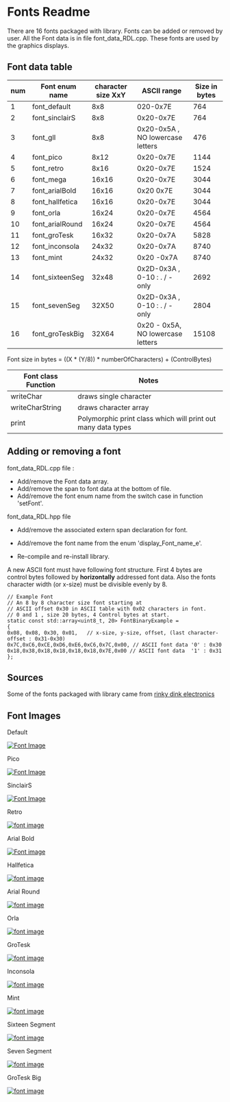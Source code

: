 # Fonts Readme

There are 16 fonts packaged with library. Fonts can be added or removed by user.
All the Font data is in file font_data_RDL.cpp. These fonts are used by the graphics displays.

## Font data table 

| num | Font enum name | character size XxY |  ASCII range | Size in bytes |
| ------ | ------ | ------ | ------ |  ------ | 
| 1 | font_default | 8x8 |  020-0x7E| 764 |
| 2 | font_sinclairS  | 8x8 | 0x20-0x7E | 764 |
| 3 | font_gll | 8x8 | 0x20-0x5A , NO lowercase letters | 476 | 
| 4 | font_pico | 8x12 | 0x20-0x7E  | 1144| 
| 5 | font_retro | 8x16 | 0x20-0x7E | 1524 |
| 6 | font_mega | 16x16 | 0x20-0x7E | 3044 |
| 7 | font_arialBold  | 16x16 | 0x20 0x7E |  3044 |
| 8 | font_hallfetica | 16x16 | 0x20-0x7E | 3044 |
| 9 | font_orla | 16x24 | 0x20-0x7E | 4564 |
| 10 | font_arialRound| 16x24 | 0x20-0x7E | 4564 |
| 11 | font_groTesk | 16x32 | 0x20-0x7A |  5828 |
| 12 | font_inconsola | 24x32 | 0x20-0x7A | 8740 |
| 13 | font_mint | 24x32  | 0x20 -0x7A |  8740 |
| 14 | font_sixteenSeg | 32x48 | 0x2D-0x3A , 0-10 : . / - only | 2692 |
| 15 | font_sevenSeg | 32X50| 0x2D-0x3A , 0-10 : . / - only | 2804 |
| 16 | font_groTeskBig | 32X64| 0x20 - 0x5A, NO lowercase letters | 15108 |


Font size in bytes = ((X * (Y/8)) * numberOfCharacters) + (ControlBytes)

| Font class Function | Notes |
| ------ | ------ | 
| writeChar| draws single character |
| writeCharString | draws character array |
| print | Polymorphic print class which will print out many data types |

## Adding or removing a font

font_data_RDL.cpp file :

 * Add/remove the Font data array.
 * Add/remove the span to font data at the bottom of file.
 * Add/remove the font enum name from the switch case in function 'setFont'.

font_data_RDL.hpp file

 * Add/remove the associated extern span declaration for font.
 * Add/remove the font name from the enum 'display_Font_name_e'.

 * Re-compile and re-install library. 

A new ASCII font must have following font structure.
First 4 bytes are control bytes followed by **horizontally** addressed font data.
Also the fonts character width (or x-size) must be divisible evenly by 8.

```
// Example Font
// An 8 by 8 character size font starting at 
// ASCII offset 0x30 in ASCII table with 0x02 characters in font. 
// 0 and 1 , size 20 bytes, 4 Control bytes at start.
static const std::array<uint8_t, 20> FontBinaryExample =
{
0x08, 0x08, 0x30, 0x01,   // x-size, y-size, offset, (last character-offset : 0x31-0x30)
0x7C,0xC6,0xCE,0xD6,0xE6,0xC6,0x7C,0x00, // ASCII font data '0' : 0x30
0x18,0x38,0x18,0x18,0x18,0x18,0x7E,0x00 // ASCII font data  '1' : 0x31
};
```

## Sources

Some of the fonts packaged with library came from [rinky dink electronics ](http://rinkydinkelectronics.com/)

## Font Images

Default 

[![Font Image](https://github.com/gavinlyonsrepo/Display_Lib_RPI/blob/main/extra/images/fonts/default.png)](https://github.com/gavinlyonsrepo/Display_Lib_RPI/blob/main/extra/images/fonts/default.png)

Pico

[![Font Image](https://github.com/gavinlyonsrepo/Display_Lib_RPI/blob/main/extra/images/fonts/pico.png)](https://github.com/gavinlyonsrepo/Display_Lib_RPI/blob/main/extra/images/fonts/pico.png)

SinclairS

[![Font Image](https://github.com/gavinlyonsrepo/Display_Lib_RPI/blob/main/extra/images/fonts/sinclair.png)](https://github.com/gavinlyonsrepo/Display_Lib_RPI/blob/main/extra/images/fonts/sinclair.png)

Retro 

[![font image](https://github.com/gavinlyonsrepo/Display_Lib_RPI/blob/main/extra/images/fonts/retro.png)](https://github.com/gavinlyonsrepo/Display_Lib_RPI/blob/main/extra/images/fonts/retro.png)

Arial Bold

[![Font image](https://github.com/gavinlyonsrepo/Display_Lib_RPI/blob/main/extra/images/fonts/arialbold.png)](https://github.com/gavinlyonsrepo/Display_Lib_RPI/blob/main/extra/images/fonts/arialbold.png)

Hallfetica

[![font image](https://github.com/gavinlyonsrepo/Display_Lib_RPI/blob/main/extra/images/fonts/hall.png)](https://github.com/gavinlyonsrepo/Display_Lib_RPI/blob/main/extra/images/fonts/hall.png)


Arial Round

[![font image](https://github.com/gavinlyonsrepo/Display_Lib_RPI/blob/main/extra/images/fonts/arialround.png)](https://github.com/gavinlyonsrepo/Display_Lib_RPI/blob/main/extra/images/fonts/arialround.png)

Orla 

[![font image](https://github.com/gavinlyonsrepo/Display_Lib_RPI/blob/main/extra/images/fonts/orla.png)](https://github.com/gavinlyonsrepo/Display_Lib_RPI/blob/main/extra/images/fonts/orla.png)

GroTesk

[![font image](https://github.com/gavinlyonsrepo/Display_Lib_RPI/blob/main/extra/images/fonts/grotesk.png)](https://github.com/gavinlyonsrepo/Display_Lib_RPI/blob/main/extra/images/fonts/grotesk.png)

Inconsola

[![font image](https://github.com/gavinlyonsrepo/Display_Lib_RPI/blob/main/extra/images/fonts/inconsola.png)](https://github.com/gavinlyonsrepo/Display_Lib_RPI/blob/main/extra/images/fonts/inconsola.png)

Mint

[![font image](https://github.com/gavinlyonsrepo/Display_Lib_RPI/blob/main/extra/images/fonts/mint.png)](https://github.com/gavinlyonsrepo/Display_Lib_RPI/blob/main/extra/images/fonts/mint.png)

Sixteen Segment 

[![font image](https://github.com/gavinlyonsrepo/Display_Lib_RPI/blob/main/extra/images/fonts/ss.png)](https://github.com/gavinlyonsrepo/Display_Lib_RPI/blob/main/extra/images/fonts/ss.png)

Seven  Segment 

[![font image](https://github.com/gavinlyonsrepo/Display_Lib_RPI/blob/main/extra/images/fonts/7seg.png)](https://github.com/gavinlyonsrepo/Display_Lib_RPI/blob/main/extra/images/fonts/7seg.png)

GroTesk Big

[![font image](https://github.com/gavinlyonsrepo/Display_Lib_RPI/blob/main/extra/images/fonts/groteskbig.png)](https://github.com/gavinlyonsrepo/Display_Lib_RPI/blob/main/extra/images/fonts/groteskbig.png)
